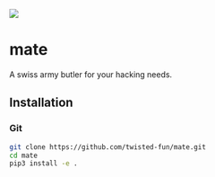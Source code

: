 ![](https://github.com/twisted-fun/mate/workflows/build%20tests/badge.svg)

# mate
A swiss army butler for your hacking needs.

## Installation
### Git
```bash
git clone https://github.com/twisted-fun/mate.git
cd mate
pip3 install -e .
```
